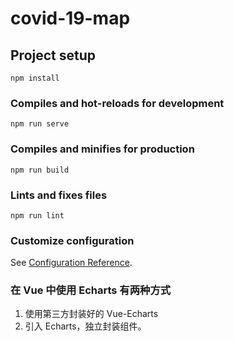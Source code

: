 # covid-19-map

## Project setup

```
npm install
```

### Compiles and hot-reloads for development

```
npm run serve
```

### Compiles and minifies for production

```
npm run build
```

### Lints and fixes files

```
npm run lint
```

### Customize configuration

See [Configuration Reference](https://cli.vuejs.org/config/).

### 在 Vue 中使用 Echarts 有两种方式

1. 使用第三方封装好的 Vue-Echarts
2. 引入 Echarts，独立封装组件。
